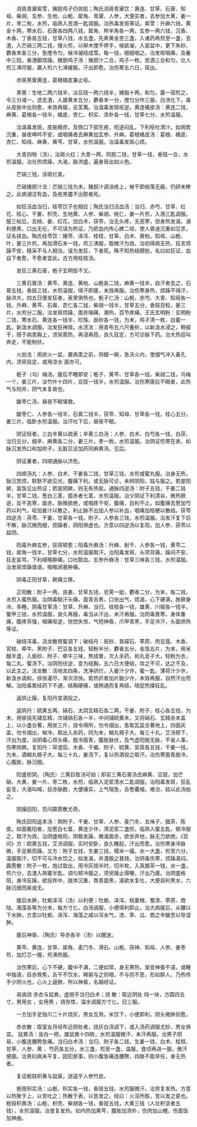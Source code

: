 <!-- { "loadSidebar": true } -->
　　消斑青黛紫雪，猪胆鸡子仍敛肌；陶氏消斑青黛饮：黄连、甘草、石膏、知母、柴胡、玄参、生地、山栀、犀角、青黛、人参，大便实者，去参加大黄，姜一片，枣二枚，水煎，临熟入苦酒一匙调服。治热毒发斑等证。紫雪：升麻六钱，黄金十两，寒水石、石膏各四两八钱，犀角、羚羊角各一两，玄参一两六钱，沉香、木香、丁香各五钱，甘草八钱，水五盏，先煮黄金至三盏，入诸药再煎至一盏，去渣，入芒硝三两二钱，慢火煎，以柳木搅不停手，候欲凝，入瓷盆中，更下朱砂、麝香末各三分，急搅令匀，候冷凝结成雪。每一钱，细细咽之。治发斑咽痛，及暑中三阳，香港脚烦躁。猪胆鸡子汤：猪胆汁二合，鸡子一枚，苦酒三合和匀，壮人煎三沸尽服，羸人煎六七沸缓服，汗出即愈。治伤寒五六日，斑出。

　　赤斑黑膏黄连，葛根橘皮兼止呕。

　　黑膏：生地二两六钱半，淡豆豉一两六钱半，猪脂十两，和匀，露一宿煎之，令三分减一，滤去渣，入雄黄末五分，麝香末一分，搅匀分作三服，白汤化下。毒从皮肤中出则愈，未效再服，忌芜荑。治温毒发斑呕逆。黄连橘皮汤：黄连二钱，麻黄、葛根各一钱半，橘皮、杏仁、枳实、浓朴各一钱，甘草七分，水煎温服。

　　治温毒发斑，皮肤瘾疹，及唇口下部生疮，呃逆闷乱，下利呕吐清汁。如病势沉重，昼夜呻吟不安，或咽痛者去麻黄加玄参、升麻。葛根橘皮汤：葛根、橘皮、杏仁、知母、麻黄、黄芩、甘草，水煎温服。治温毒发斑心烦。

　　大青四物（汤），治斑火红；大青一两，阿胶二钱，甘草一钱，香豉一合，水煎温服。治壮热烦躁，大渴，脉洪盛，遍身斑出如火色。

　　芒硝三钱，涂斑烂臭。

　　芒硝猪胆汁法：芒硝三钱为末，猪胆汁调涂疮上，候干即痂落无瘢，仍研末糁之。此病溺涩有血，及疮黑靥不出脓者死。

　　如狂活血当归，桂苓饮子也相应；陶氏当归活血汤：当归、赤芍、甘草、红花、桂心、干姜、枳壳、生地黄、人参、柴胡、桃仁，姜一片煎，入酒三匙调服。服三帖后，去桃、姜、红花，加白术，茯苓，治无头疼，无恶寒，但身热发渴，溺利便黑，口出无伦。不可误为热证，乃瘀血内传心脾二经，使人昏迷沉重如见祟，证名挟血。陶氏桂苓饮：猪苓、泽泻、桂枝、甘草、白术、黄柏，知母、山栀、 叶，姜三片煎，再加滑石末一钱，煎三沸服，取微汗为效。治初得病无热，狂言烦躁不安，精采不与人相当，误为发狂，下者死。殊不知热结膀胱，名曰如狂证，血自下者愈，不愈者宜此。古方用桂枝汤。

　　发狂三黄石膏，栀子玄明皆不又。

　　三黄石膏汤：黄芩、黄连、黄柏、山栀各二钱，麻黄一钱半，自汗者去之，石膏五钱，香豉三钱，水煎温服，得汗即瘥，未效再服。治伤寒身热，烦躁不得汗，脉洪大，四五日便发狂者，表里俱热也。栀子仁汤：山栀、赤芍、大青、知母各一钱，升麻、黄芩、石膏、杏仁各二钱，柴胡一钱半，甘草五分，香豉百粒，姜三片，水煎分二服。治发斑烦躁，面赤咽痛，潮热，百节疼痛。王氏玄明粉：玄明粉二钱，寒水石、黄连各一钱半，珍珠、辰砂各一钱，为末，鸡子清一枚，白蜜一匙，新汲水调服。治发狂神效。水渍法：用青布五六尺叠折，以新汲水浸之，稍捩干，搭于病患胸上，须臾蒸热，再浸再搭，良久狂定，方可诊脉下药。治大热狂叫奔走，不能制伏。

　　火劫法：用炭火一盆，置病患之前，将醋一碗，急沃火内，使烟气冲入鼻孔内，须臾自定，或用凉水 面亦可。

　　栀子（乌）梅汤，瘥后不睡即安；栀子、黄芩、甘草各一钱，柴胡二钱，乌梅一个，姜三片，淡竹叶十四片，豆豉一钱半，水煎温服。治伤寒瘥后不眠者，此热气与阳并，阴气未复故也。

　　酸枣仁汤，昼夜不眠堪救。

　　酸枣仁、人参各一钱半，石膏二钱半，茯苓、知母、甘草各一钱，桂心五分，姜三片，临卧水煎温服。治汗吐下后，昼夜不眠。

　　阴证轻者，三白辛黄以疏表；辛黄三白汤：人参、白术、白芍各一钱，白茯、当归五分，细辛、麻黄各二分，姜三片，枣一枚，水煎温服。治阴证伤寒在表，如脉沉发热口和加附子。五脏见证加药同麻黄汤，见后。

　　阴证重者，四顺通脉以济危。

　　四顺汤丸：人参、白术、干姜各二钱，甘草三钱，水煎或蜜丸服。治身无热，脉沉苦烦，默默不欲见光，腹痛下利。或无脉可诊，未辨阴阳，姑与服之。若是阳厥，盒饭见出热证；若是阴厥，则无有热矣。通脉四逆汤：附子五钱，干姜二钱半，甘草二钱，葱白三茎，面赤者七茎，水煎温服。治少阴证下利清谷，微热厥逆，反不恶寒，面赤，脉微欲绝，或咽疼干呕，腹痛，自利不止。如腹痛去葱加芍药以利气，呕加姜汁以散之，利止脉不出加人参以补血，咽痛加桔梗以散结。茯苓四逆汤：茯苓、干姜、甘草各一钱，附子、人参各三钱，水煎温服。治发汗复下后不解，脉沉微而细，烦躁者，阴阳俱虚也。方意以四逆汤以复阳，加人参、茯苓以益阴。

　　阳毒升麻玄参，狂斑顿愈；阳毒升麻汤：升麻、射干、人参各一钱，黄芩二钱，犀角一钱半，甘草七分，水煎温服取汗。治阳毒发斑，头项背痛，躁闷不安，狂走妄骂，下利咽喉肿痛，口吐脓血。玄参升麻汤：甘草三味各三钱，水煎温服。治发斑烦躁谵语，咽喉闭塞肿痛。

　　阴毒正阳甘草，厥痛立移。

　　正阳散：附子一两，良姜、甘草五钱，皂荚一挺，麝香二分，为末，每二钱，水煎入蜜热服。治阴毒额汗头痛，面青舌黑，口张出气，烦渴，心下硬满，肢厥身冷，多睡。阴毒甘草汤：甘草、升麻、当归、桂枝各一钱，雄黄、川椒各一钱半，鳖甲三钱，水煎温服，良久再服，毒当从汗出，未汗再服。治阴毒畏寒，身体重痛，腹疼背强，咽痛呕逆，恍惚失惊，气短神昏，爪甲青黑，手足冷汗，头面烘热等证。

　　破结泻毒，活龙散用蜜调下；破结丹：辰砂、青礞石、葶苈、肉豆蔻、木香、官桂、牵牛、黑附子、巴豆各五钱，轻粉半分，麝香五分，金箔五片，为末，用米醋半盏，入辰砂、附子、牵牛三味，熬成膏，次入余药，和丸皂子大，轻粉为衣，每二丸，蜜汤下。治阴阳伏逆，变为结胸，五六日大便结，攻之不可，达之不及，以此主之。活龙散：活地龙四条，洗净研烂，入姜汁少许，蜜一匙，薄荷汁少许，新汲水调和，徐徐灌尽，渐次凉快。若热炽者加片脑少许，未效再服，自然汗出而解。治阳毒累经药下不通，结胸硬痛，或稍通而复再结，喘促热燥狂乱。

　　返阴止躁，复阳丹宜酒投之。

　　返阴丹：硫黄五两，硝石、太阴玄精石各二两，干姜、附子、桂心各五钱，为末，用铁铫先铺玄精，次铺硝石各一半，中间铺硫黄末，又将硝石、玄精余末盖上，以小盏合著，用炭三斤，烧令得所，勿令烟出，急取瓦盆合著地上，四面灰盖，勿令烟出，候冷，取出入余药，同为末，糊丸梧子大，每三十丸，艾汤顿下，汗出为度，治阴毒心烦头痛，肢冷面青，腹胀脉伏，及气虚阳脱无脉，不省人事，伤寒阴厥。复阳丹：荜澄茄、木香、干蝎、附子、硫黄、吴萸各五钱，干姜一钱，为末，酒糊丸梧子大，每三十丸，姜汤下，复以热酒投之取汗。治伤寒面青肢冷，心腹胀，脉沉细。

　　阳盛拒阴，（陶氏）三黄巨胜汤可劫；即前三黄石膏汤去麻黄、豆豉，加芒硝、大黄，姜一片、枣二枚，水煎，临熟入泥浆清水二匙调服。治阳毒发斑，狂乱妄言，大渴叫喊，目赤脉数，大便燥实，上气喘急，舌卷囊缩，难治，姑以此汤劫之。

　　阴躁回阳，百问霹雳散尤奇。

　　陶氏回阳返本汤：熟附子、干姜、甘草、人参、麦门冬、五味子、腊茶、陈皮。如面戴阳者，加葱白七茎，黄连少许，清泥浆二盏煎，临熟入蜜五匙，顿冷服之，取汗为效。治阴盛格阳，阴极发躁，微渴面赤，欲坐井地，脉无力欲绝。《百问》方：硫黄五钱，艾汤调服，实时安卧，良久睡起，汗出而愈。治伤寒身冷脉微，手足厥而躁。又方：附子五钱，生姜三钱，糯米一撮，水一大盏，煎至六分，温服取汗，切不可与冷水饮之，如发渴，并渣服之甚效。治阴毒伤寒，烦躁渴闷。霹雳散：附子一枚，炮过取出，用冷灰焙半时，切半枚，入真腊茶一钱，水一盏，煎六分，去渣入熟蜜半匙，调匀顿冷服之，须臾躁止得睡，汗出乃瘥。治阴盛格阳，身冷反躁，欲投井中，肢体沉重，唇青面黑，渴欲水复吐，大便自利黑水，六脉沉细而疾或无。

　　瘥后水肿，牡蛎泽泻（汤）以利便；牡蛎、泽泻、栝蒌根、蜀漆、葶苈、商陆、海藻各等为分末，每方寸匕，白汤调服，小便得利即止。治大病瘥后，从腰以下水肿。方意以牡蛎、泽泻、海藻之咸以泻水气，漆、葶、瓜、商之辛酸苦以导湿肿。

　　瘥后神昏，（陶氏）导赤各半（汤）以醒迷。

　　黄芩、黄连、甘草、犀角、麦门冬、滑石、山栀、茯神、知母、人参、姜枣煎，加灯芯一握，煎沸热服。

　　治伤寒后，心下不硬，腹中不满，二便如常，身无寒热，渐变神昏不语，或睡中独语，目赤唇焦，舌干不饮水，稀粥与之则咽，不与则不思，形如醉人，乃热传手少阴火也，心火上逼肺，所以神昏，名越经证。

　　易病烧 赤衣与鼠粪，虚弱乎当归白术；烧 散：取近阴处 裆一块，方圆四五寸，男用女 ，女用男 ，烧存性，温水调服方寸匕，日三服。

　　一方加手足指爪二十片烧灰，男女互用，米饮下，小便即利，阴头微肿则愈。

　　赤衣散：取室女月经布近阴处者，烧灰白汤调下，或入汤药调服尤妙，男女俱宜。 鼠粪汤：韭白一把，雄鼠粪十四枚，水煎温服微汗，未汗再服。治男子阴易，小腹连腰胯急痛。当归白术汤：当归、附子各二钱，生姜一钱，白术、桂枝、甘草、人参、黄 、芍药各五分，水三盏，煎至一盏，温服，食顷再进一服，微汗便瘥。治男妇病未平复，因犯房事，则小腹急痛连腰胯，四肢不能举任，身无热者。

　　复证栀豉枳黄与鼠屎，逍遥乎人参竹皮。

　　栀豉枳实汤：山栀、枳实各一钱，香豉五钱，水煎服微汗。治劳复发热。方意以热聚于上，以苦吐之；热散于表，以苦发之。经曰：火淫所胜，苦以发之是也。栀豉枳黄汤：山栀、枳壳、柴胡各一钱，香豉五钱，大黄三钱（人壮积坚者五钱），水煎温服。治食复发热。如内热加黄芩，腹胀加浓朴，伤肉加山楂，伤面饭加神曲。

